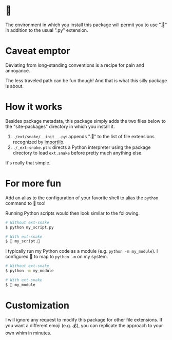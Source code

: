# 🐍
The environment in which you install this package will permit you to use ".🐍" in addition to the usual ".py" extension.

# Caveat emptor
Deviating from long-standing conventions is a recipe for pain and annoyance.

The less traveled path can be fun though! And that is what this silly package is about.

# How it works
Besides package metadata, this package simply adds the two files below to the "site-packages" directory in which you install it.

1) `./ext/snake/__init__.py`: appends ".🐍" to the list of file extensions recognized by [importlib].
1) `./_ext-snake.pth`: directs a Python interpreter using the package directory to load `ext.snake` before pretty much anything else.

It's really that simple.

[importlib]: https://docs.python.org/3/library/importlib.html

# For more fun
Add an alias to the configuration of your favorite shell to alias the `python` command to 🐍 too!

Running Python scripts would then look similar to the following.

```bash
# Without ext-snake
$ python my_script.py

# With ext-snake
$ 🐍 my_script.🐍
```

I typically run my Python code as a module (e.g. `python -m my_module`). I configured 🐍 to map to `python -m` on my system.

```bash
# Without ext-snake
$ python -m my_module

# With ext-snake
$ 🐍 my_module
```

# Customization
I will ignore any request to modify this package for other file extensions. If you want a different emoji (e.g. 💰), you can replicate the approach to your own whim in minutes.
